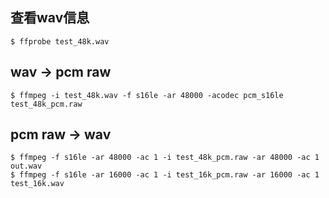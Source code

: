 ## 查看wav信息
```
$ ffprobe test_48k.wav
```

## wav -> pcm raw
```
$ ffmpeg -i test_48k.wav -f s16le -ar 48000 -acodec pcm_s16le test_48k_pcm.raw
```

## pcm raw -> wav
```
$ ffmpeg -f s16le -ar 48000 -ac 1 -i test_48k_pcm.raw -ar 48000 -ac 1 out.wav
$ ffmpeg -f s16le -ar 16000 -ac 1 -i test_16k_pcm.raw -ar 16000 -ac 1 test_16k.wav
```
